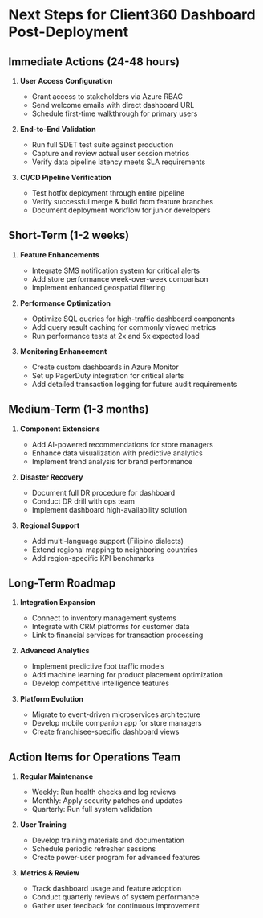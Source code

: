 # Next Steps for Client360 Dashboard Post-Deployment

## Immediate Actions (24-48 hours)

1. **User Access Configuration**
   - Grant access to stakeholders via Azure RBAC
   - Send welcome emails with direct dashboard URL
   - Schedule first-time walkthrough for primary users

2. **End-to-End Validation**
   - Run full SDET test suite against production
   - Capture and review actual user session metrics
   - Verify data pipeline latency meets SLA requirements

3. **CI/CD Pipeline Verification**
   - Test hotfix deployment through entire pipeline
   - Verify successful merge & build from feature branches
   - Document deployment workflow for junior developers

## Short-Term (1-2 weeks)

1. **Feature Enhancements**
   - Integrate SMS notification system for critical alerts
   - Add store performance week-over-week comparison
   - Implement enhanced geospatial filtering

2. **Performance Optimization**
   - Optimize SQL queries for high-traffic dashboard components
   - Add query result caching for commonly viewed metrics
   - Run performance tests at 2x and 5x expected load

3. **Monitoring Enhancement**
   - Create custom dashboards in Azure Monitor
   - Set up PagerDuty integration for critical alerts
   - Add detailed transaction logging for future audit requirements

## Medium-Term (1-3 months)

1. **Component Extensions**
   - Add AI-powered recommendations for store managers
   - Enhance data visualization with predictive analytics
   - Implement trend analysis for brand performance

2. **Disaster Recovery**
   - Document full DR procedure for dashboard
   - Conduct DR drill with ops team
   - Implement dashboard high-availability solution

3. **Regional Support**
   - Add multi-language support (Filipino dialects)
   - Extend regional mapping to neighboring countries
   - Add region-specific KPI benchmarks

## Long-Term Roadmap

1. **Integration Expansion**
   - Connect to inventory management systems
   - Integrate with CRM platforms for customer data
   - Link to financial services for transaction processing

2. **Advanced Analytics**
   - Implement predictive foot traffic models
   - Add machine learning for product placement optimization
   - Develop competitive intelligence features

3. **Platform Evolution**
   - Migrate to event-driven microservices architecture
   - Develop mobile companion app for store managers
   - Create franchisee-specific dashboard views

## Action Items for Operations Team

1. **Regular Maintenance**
   - Weekly: Run health checks and log reviews
   - Monthly: Apply security patches and updates
   - Quarterly: Run full system validation

2. **User Training**
   - Develop training materials and documentation
   - Schedule periodic refresher sessions
   - Create power-user program for advanced features

3. **Metrics & Review**
   - Track dashboard usage and feature adoption
   - Conduct quarterly reviews of system performance
   - Gather user feedback for continuous improvement